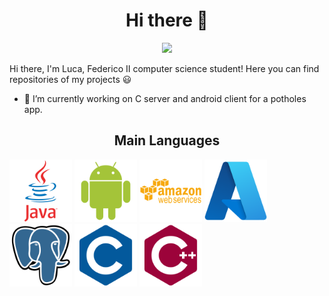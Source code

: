 <h1 align="center">Hi there 👋</h1>

<p align="center">
  <img src= "https://media4.giphy.com/media/qgQUggAC3Pfv687qPC/giphy.gif?cid=ecf05e47t1yn0oylbuavkmhltukuhwcgvhe905g66ontnyhq&rid=giphy.gif&ct=g">
</p>

Hi there, I'm Luca, Federico II computer science student! Here you can find repositories of my projects 😃

- 🔭 I’m currently working on C server and android client for a potholes app.

<h2 align=center>Main Languages</h1>

<!-- ![Alt text](./img/java.svg) -->
<p>
<img width="100" src="./img/java.svg">
<img width="100" src="./img/android.svg">
<img width="100" src="./img/aws.svg">
<img width="100" src="./img/azure.svg">
<img width="100" src="./img/pg.svg">
<img width="100" src="./img/c.svg">
<img width="100" src="./img/cpp.svg">
</p>


<!--
**Luca-Bianco/Luca-Bianco** is a ✨ _special_ ✨ repository because its `README.md` (this file) appears on your GitHub profile.

Here are some ideas to get you started:

- 🔭 I’m currently working on ...
- 🌱 I’m currently learning ...
- 👯 I’m looking to collaborate on ...
- 🤔 I’m looking for help with ...
- 💬 Ask me about ...
- 📫 How to reach me: ...
- 😄 Pronouns: ...
- ⚡ Fun fact: ...
-->
